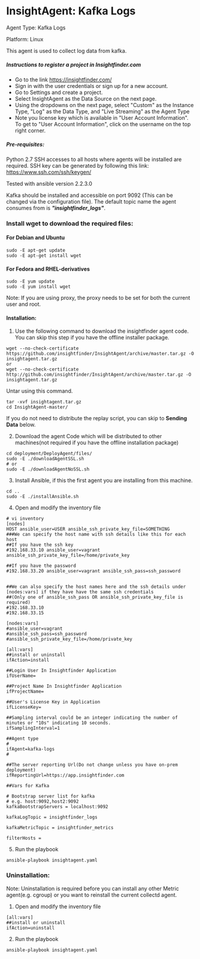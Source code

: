 # InsightAgent: Kafka Logs
Agent Type: Kafka Logs

Platform: Linux

This agent is used to collect log data from kafka.

##### Instructions to register a project in Insightfinder.com
- Go to the link https://insightfinder.com/
- Sign in with the user credentials or sign up for a new account.
- Go to Settings and create a project.
- Select InsightAgent as the Data Source on the next page.
- Using the dropdowns on the next page, select "Custom" as the Instance Type, "Log" as the Data Type, and "Live Streaming" as the Agent Type
- Note you license key which is available in "User Account Information". To get to "User Account Information", click on the username on the top right corner.

##### Pre-requisites:
Python 2.7
SSH accesses to all hosts where agents will be installed are required. SSH key can be generated by following this link:
https://www.ssh.com/ssh/keygen/

Tested with ansible version 2.2.3.0

Kafka should be installed and accessible on port 9092 (This can be changed via the configuration file). The default topic name the agent consumes from is ***"insightfinder_logs"***.

### Install wget to download the required files:
#### For Debian and Ubuntu
```
sudo -E apt-get update
sudo -E apt-get install wget
```
#### For Fedora and RHEL-derivatives
```
sudo -E yum update
sudo -E yum install wget
```
Note: If you are using proxy, the proxy needs to be set for both the current user and root.

#### Installation:
1) Use the following command to download the insightfinder agent code. You can skip this step if you have the offline installer package.
```
wget --no-check-certificate https://github.com/insightfinder/InsightAgent/archive/master.tar.gz -O insightagent.tar.gz
or
wget --no-check-certificate http://github.com/insightfinder/InsightAgent/archive/master.tar.gz -O insightagent.tar.gz
```

Untar using this command.
```
tar -xvf insightagent.tar.gz
cd InsightAgent-master/
```

If you do not need to distribute the replay script, you can skip to **Sending Data** below.

2) Download the agent Code which will be distributed to other machines(not required if you have the offline installation package)
```
cd deployment/DeployAgent/files/
sudo -E ./downloadAgentSSL.sh
# or
sudo -E ./downloadAgentNoSSL.sh
```

3) Install Ansible, if this the first agent you are installing from this machine.
```
cd ..
sudo -E ./installAnsible.sh
```

4) Open and modify the inventory file
```
# vi inventory
[nodes]
HOST ansible_user=USER ansible_ssh_private_key_file=SOMETHING
###We can specify the host name with ssh details like this for each host
##If you have the ssh key
#192.168.33.10 ansible_user=vagrant ansible_ssh_private_key_file=/home/private_key

##If you have the password
#192.168.33.20 ansible_user=vagrant ansible_ssh_pass=ssh_password


##We can also specify the host names here and the ssh details under [nodes:vars] if they have have the same ssh credentials
##(Only one of ansible_ssh_pass OR ansible_ssh_private_key_file is required)
#192.168.33.10
#192.168.33.15

[nodes:vars]
#ansible_user=vagrant
#ansible_ssh_pass=ssh_password
#ansible_ssh_private_key_file=/home/private_key

[all:vars]
##install or uninstall
ifAction=install

##Login User In Insightfinder Application
ifUserName=

##Project Name In Insightfinder Application
ifProjectName=

##User's License Key in Application
ifLicenseKey=

##Sampling interval could be an integer indicating the number of minutes or "10s" indicating 10 seconds.
ifSamplingInterval=1

##Agent type
#
ifAgent=kafka-logs
#

##The server reporting Url(Do not change unless you have on-prem deployment)
ifReportingUrl=https://app.insightfinder.com

##Vars for Kafka

# Bootstrap server list for kafka
# e.g. host:9092,host2:9092
kafkaBootstrapServers = localhost:9092

kafkaLogTopic = insightfinder_logs

kafkaMetricTopic = insightfinder_metrics

filterHosts =
```

5) Run the playbook
```
ansible-playbook insightagent.yaml
```

### Uninstallation:
Note: Uninstallation is required before you can install any other Metric agent(e.g. cgroup) or you want to reinstall the current collectd agent.

1) Open and modify the inventory file
```
[all:vars]
##install or uninstall
ifAction=uninstall
```

2) Run the playbook
```
ansible-playbook insightagent.yaml
```
